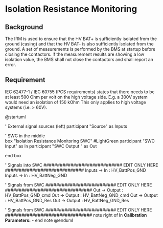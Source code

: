 # Isolation Resistance Monitoring

## Background
The IRM is used to ensure that the HV BAT+ is sufficiently isolated from the ground (casing) and that the HV BAT- is also sufficiently isolated from the ground.
A set of measurements is performed by the BMS at startup before closing the contactors.
If the measurement results are showing a low isolation value, the BMS shall not close the contactors and shall report an error.

## Requirement
IEC 62477-1 / IEC 60755 (PCS requirements) states that there needs to be at least 500 Ohm per volt on the high voltage side. E.g. a 300V system would need an isolation of 150 kOhm
This only applies to high voltage systems (i.e. > 60V).

@startuml

' External signal sources (left)
participant "Source" as Inputs

' SWC in the middle   
box "Isolation Resistance Monitoring SWC" #LightGreen
  participant "SWC Input" as In
  participant "SWC Output " as Out

end box

' Signals into SWC ############################# EDIT ONLY HERE #############################
Inputs -> In : HV_BattPos_GND
Inputs -> In : HV_BattNeg_GND

' Signals from SWC ##########################  EDIT ONLY HERE ################################
Out -> Output : HV_BattPos_GND_cmd
Out -> Output : HV_BattNeg_GND_cmd
Out -> Output : HV_BattPos_GND_Res
Out -> Output : HV_BattNeg_GND_Res



' Signals from SWC ##########################  EDIT ONLY HERE ################################
note right of In 
    <b> Calibration Parameters:</b>
    - 
end note
@enduml
